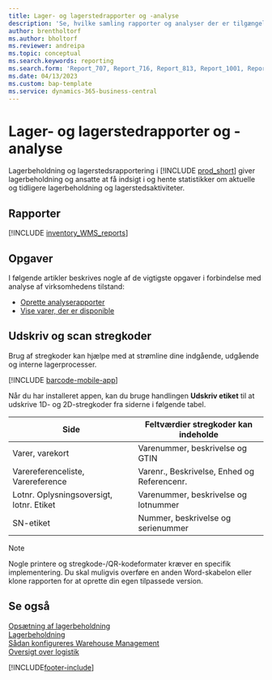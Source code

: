 ```yaml
---
title: Lager- og lagerstedrapporter og -analyse
description: 'Se, hvilke samling rapporter og analyser der er tilgængelige i standardversionen af Business Central, så du kan holde styr på virksomheden.'
author: brentholtorf
ms.author: bholtorf
ms.reviewer: andreipa
ms.topic: conceptual
ms.search.keywords: reporting
ms.search.form: 'Report_707, Report_716, Report_813, Report_1001, Report_5807, Report_5808, Report_5809, Report_7313, Report_7319, Report_7320'
ms.date: 04/13/2023
ms.custom: bap-template
ms.service: dynamics-365-business-central
---
```

# Lager- og lagerstedrapporter og -analyse

Lagerbeholdning og lagerstedsrapportering i [!INCLUDE [prod_short](includes/prod_short.md)] giver lagerbeholdning og ansatte at få indsigt i og hente statistikker om aktuelle og tidligere lagerbeholdning og lagerstedsaktiviteter.  

## Rapporter

[!INCLUDE [inventory_WMS_reports](includes/inventory-WMS-reports-include.md)]

## Opgaver

I følgende artikler beskrives nogle af de vigtigste opgaver i forbindelse med analyse af virksomhedens tilstand:

* [Oprette analyserapporter](bi-how-create-analysis-views-reports.md)  
* [Vise varer, der er disponible](inventory-how-availability-overview.md)

## Udskriv og scan stregkoder

Brug af stregkoder kan hjælpe med at strømline dine indgående, udgående og interne lagerprocesser. 

[!INCLUDE [barcode-mobile-app](includes/barcode-mobile-app.md)]

Når du har installeret appen, kan du bruge handlingen **Udskriv etiket** til at udskrive 1D- og 2D-stregkoder fra siderne i følgende tabel.

|Side  |Feltværdier stregkoder kan indeholde  |
|---------|---------|
|Varer, varekort     |Varenummer, beskrivelse og GTIN         |
|Varereferenceliste, Varereference     |Varenr., Beskrivelse, Enhed og Referencenr.         |
|Lotnr. Oplysningsoversigt, lotnr. Etiket     |Varenummer, beskrivelse og lotnummer       |
|SN-etiket     |Nummer, beskrivelse og serienummer         |

> [!NOTE]
> Nogle printere og stregkode-/QR-kodeformater kræver en specifik implementering. Du skal muligvis overføre en anden Word-skabelon eller klone rapporten for at oprette din egen tilpassede version.

## Se også

[Opsætning af lagerbeholdning](inventory-setup-inventory.md)  
[Lagerbeholdning](inventory-manage-inventory.md)  
[Sådan konfigureres Warehouse Management](warehouse-setup-warehouse.md)  
[Oversigt over logistik](design-details-warehouse-management.md)

[!INCLUDE[footer-include](includes/footer-banner.md)]
